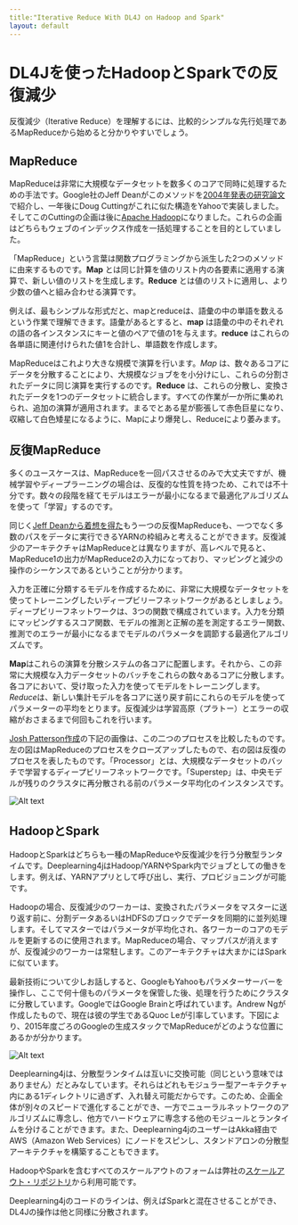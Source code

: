 ```yaml
---
title:"Iterative Reduce With DL4J on Hadoop and Spark"
layout: default
---
```


# DL4Jを使ったHadoopとSparkでの反復減少

反復減少（Iterative Reduce）を理解するには、比較的シンプルな先行処理であるMapReduceから始めると分かりやすいでしょう。 

## MapReduce

MapReduceは非常に大規模なデータセットを数多くのコアで同時に処理するための手法です。Google社のJeff Deanがこのメソッドを[2004年発表の研究論文](https://static.googleusercontent.com/media/research.google.com/en/us/archive/mapreduce-osdi04.pdf)で紹介し、一年後にDoug Cuttingがこれに似た構造をYahooで実装しました。そしてこのCuttingの企画は後に[Apache Hadoop](https://hadoop.apache.org/)になりました。これらの企画はどちらもウェブのインデックス作成を一括処理することを目的としていました。 

「MapReduce」という言葉は関数プログラミングから派生した2つのメソッドに由来するものです。**Map** とは同じ計算を値のリスト内の各要素に適用する演算で、新しい値のリストを生成します。**Reduce** とは値のリストに適用し、より少数の値へと組み合わせる演算です。 

例えば、最もシンプルな形式だと、mapとreduceは、語彙の中の単語を数えるという作業で理解できます。語彙があるとすると、**map** は語彙の中のそれぞれの語の各インスタンスにキーと値のペアで値の1を与えます。**reduce** はこれらの各単語に関連付けられた値1を合計し、単語数を作成します。 

MapReduceはこれより大きな規模で演算を行います。*Map* は、数々あるコアにデータを分散することにより、大規模なジョブをを小分けにし、これらの分割されたデータに同じ演算を実行するのです。**Reduce** は、これらの分散し、変換されたデータを1つのデータセットに統合します。すべての作業が一か所に集めれられ、追加の演算が適用されます。まるでとある星が膨張して赤色巨星になり、収縮して白色矮星になるように、Mapにより爆発し、Reduceにより萎みます。 

## 反復MapReduce

多くのユースケースは、MapReduceを一回パスさせるのみで大丈夫ですが、機械学習やディープラーニングの場合は、反復的な性質を持つため、これでは不十分です。数々の段階を経てモデルはエラーが最小になるまで最適化アルゴリズムを使って「学習」するのです。 

同じく[Jeff Deanから着想を得た](https://static.googleusercontent.com/media/research.google.com/en/us/people/jeff/CIKM-keynote-Nov2014.pdf)もう一つの反復MapReduceも、一つでなく多数のパスをデータに実行できるYARNの枠組みと考えることができます。反復減少のアーキテクチャはMapReduceとは異なりますが、高レベルで見ると、MapReduce1の出力がMapReduce2の入力になっており、マッピングと減少の操作のシーケンスであるということが分かります。 

入力を正確に分類するモデルを作成するために、非常に大規模なデータセットを使ってトレーニングしたいディープビリーフネットワークがあるとしましょう。ディープビリーフネットワークは、3つの関数で構成されています。入力を分類にマッピングするスコア関数、モデルの推測と正解の差を測定するエラー関数、推測でのエラーが最小になるまでモデルのパラメータを調節する最適化アルゴリズムです。 

**Map**はこれらの演算を分散システムの各コアに配置します。それから、この非常に大規模な入力データセットのバッチをこれらの数々あるコアに分散します。各コアにおいて、受け取った入力を使ってモデルをトレーニングします。*Reduce*は、新しい集計モデルを各コアに送り戻す前にこれらのモデルを使ってパラメーターの平均をとります。反復減少は学習高原（プラトー）とエラーの収縮がおさまるまで何回もこれを行います。 

[Josh Patterson作成](http://www.slideshare.net/cloudera/strata-hadoop-world-2012-knitting-boar)の下記の画像は、この二つのプロセスを比較したものです。左の図はMapReduceのプロセスをクローズアップしたもので、右の図は反復のプロセスを表したものです。「Processor」とは、大規模なデータセットのバッチで学習するディープビリーフネットワークです。「Superstep」は、中央モデルが残りのクラスタに再分散される前のパラメータ平均化のインスタンスです。 

![Alt text](../img/mapreduce_v_iterative.png)

## HadoopとSpark

HadoopとSparkはどちらも一種のMapReduceや反復減少を行う分散型ランタイムです。Deeplearning4jはHadoop/YARNやSpark内でジョブとしての働きをします。例えば、YARNアプリとして呼び出し、実行、プロビジョニングが可能です。

Hadoopの場合、反復減少のワーカーは、変換されたパラメータをマスターに送り返す前に、分割データあるいはHDFSのブロックでデータを同期的に並列処理します。そしてマスターではパラメータが平均化され、各ワーカーのコアのモデルを更新するのに使用されます。MapReduceの場合、マップパスが消えますが、反復減少のワーカーは常駐します。このアーキテクチャは大まかにはSparkに似ています。

最新技術について少しお話しすると、GoogleもYahooもパラメターサーバーを操作し、ここで何十億ものパラメータを保管した後、処理を行うためにクラスタに分散しています。GoogleではGoogle Brainと呼ばれています。Andrew Ngが作成したもので、現在は彼の学生であるQuoc Leが引率しています。下図により、2015年度ごろのGoogleの生成スタックでMapReduceがどのような位置にあるかが分かります。

![Alt text](../img/google_production_stack.png)

Deeplearning4jは、分散型ランタイムは互いに交換可能（同じという意味ではありません）だとみなしています。それらはどれもモジュラー型アーキテクチャ内にある1ディレクトリに過ぎず、入れ替え可能だからです。このため、企画全体が別々のスピードで進化することができ、一方でニューラルネットワークのアルゴリズムに専念し、他方でハードウェアに専念する他のモジュールとランタイムを分けることができます。また、Deeplearning4jのユーザーはAkka経由でAWS（Amazon Web Services）にノードをスピンし、スタンドアロンの分散型アーキテクチャを構築することもできます。

HadoopやSparkを含むすべてのスケールアウトのフォームは弊社の[スケールアウト・リポジトリ](https://github.com/deeplearning4j/deeplearning4j/tree/master/deeplearning4j/deeplearning4j-scaleout)から利用可能です。

Deeplearning4jのコードのラインは、例えばSparkと混在させることができ、DL4Jの操作は他と同様に分散されます。 
